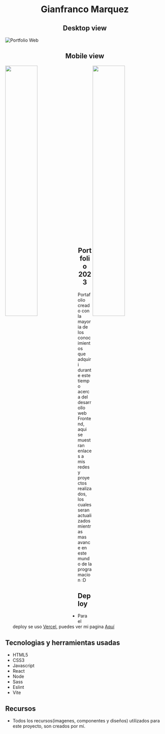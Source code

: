 <h1 align="center"> Gianfranco Marquez</h1>

<h2 align="center">Desktop view</h2>
<img alt="Portfolio Web" src="https://i.imgur.com/jcEaQYH.png">

<h2 align="center">Mobile view</h2>
<img align="left" width="45%" src="https://i.imgur.com/wg4jXSJ.png">
<img align="right" width=" 45%" src="https://i.imgur.com/oq5V2xz.png">
<p align="center" width="10%"></p>

<br>
<h2 align="center">
<br><br><br><br><br><br><br><br><br><br><br><br><br><br><br><br><br><br><br><br><br>
Portfolio 2023 </h2>

<span align="center"  >Portafolio creado con la mayoria de los conocimientos que adquiri durante este tiempo acerca del desarrollo web Frontend, aqui se muestran enlaces a mis redes y proyectos realizados, los cuales seran actualizados mientras mas avance en este mundo de la programacion :D<span>


## Deploy

* Para el deploy se uso [Vercel](https://vercel.com/dashboard), puedes ver mi pagina [Aquí](https://gian-marquez-ruiz.vercel.app/)

## Tecnologias y herramientas usadas

* HTML5
* CSS3
* Javascript
* React
* Node
* Sass
* Eslint
* Vite

## Recursos

* Todos los recursos(imagenes, componentes y diseños) utilizados para este proyecto, son creados por mí.
